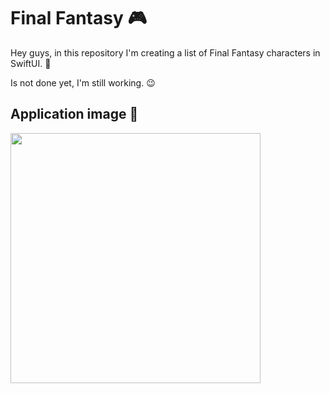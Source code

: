 # Final Fantasy 🎮

Hey guys, in this repository I'm creating a list of Final Fantasy characters in SwiftUI. 🥰

Is not done yet, I'm still working. 😉

## Application image 🥰
<img src="https://user-images.githubusercontent.com/43152275/103161626-609c8f80-47c3-11eb-886b-b139cd01bdc6.png" height="400">
